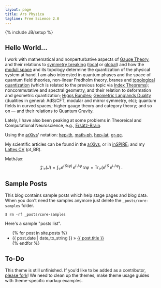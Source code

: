 ```yaml
---
layout: page
title: Ars Physica
tagline: Free Science 2.0
---
```

{% include JB/setup %}

## Hello World…

I work with mathematical and nonperturbative aspects of [Gauge Theory](http://www.scholarpedia.org/article/Gauge_theories),
and their relations to [symmetry breaking](http://plato.stanford.edu/entries/symmetry-breaking/)
([local](http://www.scholarpedia.org/article/Englert-Brout-Higgs-Guralnik-Hagen-Kibble_mechanism) or
[global](http://www.scholarpedia.org/article/Spontaneous_symmetry_breaking_in_quantum_systems)) and how the
[moduli space](http://en.wikipedia.org/wiki/Moduli_space) and its topology determine the quantization of the physical
system at hand. I am also interested in quantum phases and the space of quantum field theories, non-linear Fredholm theory,
branes and [topological quantization](http://projecteuclid.org/euclid.cmp/1103943448) (which is related to the previous
topic via [Index Theorems](http://en.wikipedia.org/wiki/Atiyah%E2%80%93Singer_index_theorem)); noncommutative and
spectral geometry, and their relation to deformation and geometric quantization;
[Higgs Bundles](http://www.numdam.org/item?id=PMIHES_1992__75__5_0); [Geometric Langlands Duality](http://arxiv.org/abs/0906.2747)
(dualities in general: AdS/CFT, modular and mirror symmetry, etc); quantum fields in curved spaces; higher gauge theory
and category theory; and so on — and their relations to Quantum Gravity.

Lately, I have also been peaking at some problems in Theoreical and Computational Neuroscience,
e.g., [Ersätz-Brain](http://www.cog.brown.edu/Research/ErsatzBrainGroup/).

Using the [arXivs](http://arxiv.org/)' notation: [hep-th](http://arxiv.org/archive/hep-th), [math-ph](http://arxiv.org/archive/math-ph),
[hep-lat](http://arxiv.org/archive/hep-lat), [gr-qc](http://arxiv.org/archive/gr-qc).

My scientific articles can be found in the [arXivs](http://arxiv.org/a/ferrante_d_1), or in [inSPIRE](http://bit.ly/ddfinspire);
and my [Lattes CV](http://lattes.cnpq.br/0783279382148211) (pt_BR).


MathJax: $$ \mathscr{Z}_{\mathcal{C}}(J) = \int_{\mathcal{C}} e^{i\, S(\varphi)}\, e^{i\, J\, \varphi}\, \mathcal{D}\varphi = \mathrm{Tr}_{\mathcal{C}} (e^{i\, S}\, e^{i\, J\, \varphi})\;. $$


## Sample Posts

This blog contains sample posts which help stage pages and blog data.
When you don't need the samples anymore just delete the `_posts/core-samples` folder.

    $ rm -rf _posts/core-samples

Here's a sample "posts list".

<ul class="posts">
  {% for post in site.posts %}
    <li><span>{{ post.date | date_to_string }}</span> &raquo; <a href="{{ BASE_PATH }}{{ post.url }}">{{ post.title }}</a></li>
  {% endfor %}
</ul>

## To-Do

This theme is still unfinished. If you'd like to be added as a contributor, [please fork](http://github.com/plusjade/jekyll-bootstrap)!
We need to clean up the themes, make theme usage guides with theme-specific markup examples.
